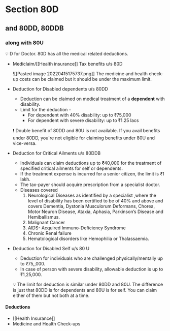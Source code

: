 # Section 80D
## and 80DD, 80DDB
### along with 80U
💡 D for Doctor. 80D has all the medical related deductions.

-   Mediclaim/[[Health insurance]] Tax benefits u/s 80D
    
    ![[Pasted image 20220415175737.png]]
    The medicine and health check-up costs can be claimed but it should be under the maximum limit.
-   Deduction for Disabled dependents u/s 80DD
    
    - Deduction can be claimed on medical treatment of a **dependent** with disability.
    - Limit for the deduction -
        - For dependent with 40% disability: up to ₹75,000
        - For dependent with severe disability: up to ₹1.25 lacs
    
    ❗ Double benefit of 80DD and 80U is not available.
	    If you avail benefits under 80DD, you're not eligible for claiming benefits under 80U and vice-versa. 
-   Deduction for Critical Ailments u/s 80DDB
    
    -   Individuals can claim deductions up to ₹40,000 for the treatment of specified critical ailments for self or dependents.
    -   If the treatment expense is incurred for a senior citizen, the limit is ₹1 lakh.
    -   The tax-payer should acquire prescription from a specialist doctor.
    -   Diseases covered
        1. Neurological Diseases as identified by a specialist ,where the level of disability has been certified to be of 40% and above and covers Dementia, Dystonia Musculorum Deformans, Chorea, Motor Neuron Disease, Ataxia, Aphasia, Parkinson’s Disease and Hemiballismus.
        2. Malignant Cancer
        3. AIDS- Acquired Immuno-Deficiency Syndrome
        4. Chronic Renal failure
        5. Hematological disorders like Hemophilia or Thalassaemia.
- Deduction for Disabled Self u/s 80 U
    
    - Deduction for individuals who are challenged physically/mentally up to ₹75,,000.
    - In case of person with severe disability, allowable deduction is up to ₹1,25,000.
    
    💡 The limit for deduction is similar under 80DD and 80U. The difference is just that 80DD is for dependents and 80U is for self. You can claim either of them but not both at a time.


#### Deductions
* [[Health Insurance]]
* Medicine and Health Check-ups